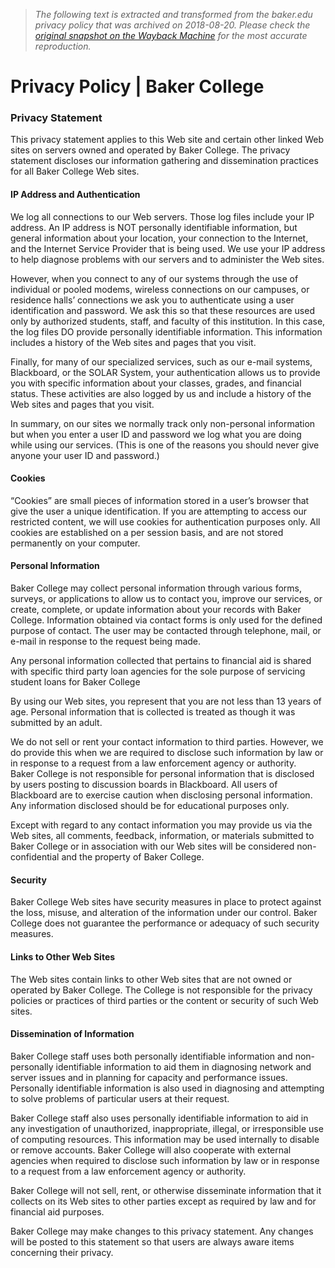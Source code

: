 > *The following text is extracted and transformed from the baker.edu privacy policy that was archived on 2018-08-20. Please check the [original snapshot on the Wayback Machine](https://web.archive.org/web/20180820065524id_/https%3A//www.baker.edu/privacy-policy) for the most accurate reproduction.*

# Privacy Policy | Baker College

### Privacy Statement

This privacy statement applies to this Web site and certain other linked Web sites on servers owned and operated by Baker College. The privacy statement discloses our information gathering and dissemination practices for all Baker College Web sites.

#### IP Address and Authentication

We log all connections to our Web servers. Those log files include your IP address. An IP address is NOT personally identifiable information, but general information about your location, your connection to the Internet, and the Internet Service Provider that is being used. We use your IP address to help diagnose problems with our servers and to administer the Web sites.

However, when you connect to any of our systems through the use of individual or pooled modems, wireless connections on our campuses, or residence halls’ connections we ask you to authenticate using a user identification and password. We ask this so that these resources are used only by authorized students, staff, and faculty of this institution. In this case, the log files DO provide personally identifiable information. This information includes a history of the Web sites and pages that you visit.

Finally, for many of our specialized services, such as our e-mail systems, Blackboard, or the SOLAR System, your authentication allows us to provide you with specific information about your classes, grades, and financial status. These activities are also logged by us and include a history of the Web sites and pages that you visit.

In summary, on our sites we normally track only non-personal information but when you enter a user ID and password we log what you are doing while using our services. (This is one of the reasons you should never give anyone your user ID and password.)

#### Cookies

“Cookies” are small pieces of information stored in a user’s browser that give the user a unique identification. If you are attempting to access our restricted content, we will use cookies for authentication purposes only. All cookies are established on a per session basis, and are not stored permanently on your computer.

#### Personal Information

Baker College may collect personal information through various forms, surveys, or applications to allow us to contact you, improve our services, or create, complete, or update information about your records with Baker College. Information obtained via contact forms is only used for the defined purpose of contact. The user may be contacted through telephone, mail, or e-mail in response to the request being made.

Any personal information collected that pertains to financial aid is shared with specific third party loan agencies for the sole purpose of servicing student loans for Baker College

By using our Web sites, you represent that you are not less than 13 years of age. Personal information that is collected is treated as though it was submitted by an adult.

We do not sell or rent your contact information to third parties. However, we do provide this when we are required to disclose such information by law or in response to a request from a law enforcement agency or authority.  
Baker College is not responsible for personal information that is disclosed by users posting to discussion boards in Blackboard. All users of Blackboard are to exercise caution when disclosing personal information. Any information disclosed should be for educational purposes only.

Except with regard to any contact information you may provide us via the Web sites, all comments, feedback, information, or materials submitted to Baker College or in association with our Web sites will be considered non-confidential and the property of Baker College.

#### Security

Baker College Web sites have security measures in place to protect against the loss, misuse, and alteration of the information under our control. Baker College does not guarantee the performance or adequacy of such security measures.

#### Links to Other Web Sites

The Web sites contain links to other Web sites that are not owned or operated by Baker College. The College is not responsible for the privacy policies or practices of third parties or the content or security of such Web sites.

#### Dissemination of Information

Baker College staff uses both personally identifiable information and non-personally identifiable information to aid them in diagnosing network and server issues and in planning for capacity and performance issues. Personally identifiable information is also used in diagnosing and attempting to solve problems of particular users at their request.

Baker College staff also uses personally identifiable information to aid in any investigation of unauthorized, inappropriate, illegal, or irresponsible use of computing resources. This information may be used internally to disable or remove accounts. Baker College will also cooperate with external agencies when required to disclose such information by law or in response to a request from a law enforcement agency or authority.

Baker College will not sell, rent, or otherwise disseminate information that it collects on its Web sites to other parties except as required by law and for financial aid purposes.

Baker College may make changes to this privacy statement. Any changes will be posted to this statement so that users are always aware items concerning their privacy.

